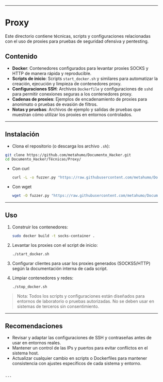
---

# Proxy

Este directorio contiene técnicas, scripts y configuraciones relacionadas con el uso de proxies para pruebas de seguridad ofensiva y pentesting.

## Contenido

- **Docker**: Contenedores configurados para levantar proxies SOCKS y HTTP de manera rápida y reproducible.
- **Scripts de inicio**: Scripts `start_docker.sh` y similares para automatizar la creación, ejecución y limpieza de contenedores proxy.
- **Configuraciones SSH**: Archivos `Dockerfile` y configuraciones de `sshd` para permitir conexiones seguras a los contenedores proxy.
- **Cadenas de proxies**: Ejemplos de encadenamiento de proxies para anonimato o pruebas de evasión de filtros.
- **Notas y pruebas**: Archivos de ejemplo y salidas de pruebas que muestran cómo utilizar los proxies en entornos controlados.

---

## Instalación

- Clona el repositorio (o descarga los archivo `.sh`):

```bash
git clone https://github.com/metahumo/Documento_Hacker.git
cd Documento_Hacker/Técnicas/Proxy/
```

- Con curl

  ```bash
  curl -L -o fuzzer.py "https://raw.githubusercontent.com/metahumo/Documento_Hacker/Técnicas/Proxy/Scripts"
  ```

- Con wget

  ```bash
  wget -O fuzzer.py "https://raw.githubusercontent.com/metahumo/Documento_Hacker/Técnicas/Proxy/Scripts"
  ```

---

## Uso

1. Construir los contenedores:

    ```bash
   sudo docker build -t socks-container .
    ```

2. Levantar los proxies con el script de inicio:

   ```bash
   ./start_docker.sh
   ```
   
3. Configurar clientes para usar los proxies generados (SOCKS5/HTTP) según la documentación interna de cada script.
   
5. Limpiar contenedores y redes:

   ```bash
   ./stop_docker.sh
   ```

> Nota: Todos los scripts y configuraciones están diseñados para entornos de laboratorio o pruebas autorizadas. No se deben usar en sistemas de terceros sin consentimiento.

---

## Recomendaciones

* Revisar y adaptar las configuraciones de SSH y contraseñas antes de usar en entornos reales.
* Mantener un control de las IPs y puertos para evitar conflictos en el sistema host.
* Actualizar cualquier cambio en scripts o Dockerfiles para mantener consistencia con ajustes especificos de cada sistema y entorno.

```

---
